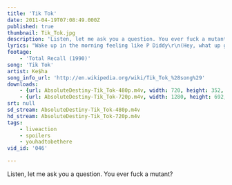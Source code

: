 ```yaml
---
title: 'Tik Tok'
date: 2011-04-19T07:08:49.000Z
published: true
thumbnail: Tik_Tok.jpg
description: 'Listen, let me ask you a question. You ever fuck a mutant?'
lyrics: "Wake up in the morning feeling like P Diddy\r\n(Hey, what up girl?)\r\nGrab my glasses, I'm out the door, I'm gonna hit this city\r\n(Lets go)\r\nBefore I leave, brush my teeth with a bottle of Jack\r\n'Cause when I leave for the night, I ain't coming back\r\n\r\nI'm talking pedicure on our toes, toes\r\nTrying on all our clothes, clothes\r\nBoys blowing up our phones, phones\r\nDrop-topping, playing our favorite CDs\r\nPulling up to the parties\r\nTrying to get a little bit tipsy\r\n\r\nDon't stop, make it pop\r\nDJ, blow my speakers up\r\nTonight, I'mma fight\r\n'Til we see the sunlight\r\nTick tock on the clock\r\nBut the party don't stop, no\r\n\r\nDon't stop, make it pop\r\nDJ, blow my speakers up\r\nTonight, I'mma fight\r\n'Til we see the sunlight\r\nTick tock, on the clock\r\nBut the party don't stop, no\r\n\r\nAin't got a care in world, but got plenty of beer\r\nAin't got no money in my pocket, but I'm already here\r\nAnd now, the dudes are lining up cause they hear we got swagger\r\nBut we kick em to the curb unless they look like Mick Jagger\r\n\r\nI'm talking about everybody getting crunk, crunk\r\nBoys tryin' to touch my junk, junk\r\nGonna smack him if he getting too drunk, drunk\r\n\r\nNow, now, we go until they kick us out, out\r\nOr the police shut us down, down\r\nPolice shut us down, down\r\nPo-po shut us\r\n\r\nDon't stop, make it pop\r\nDJ, blow my speakers up\r\nTonight, I'mma fight\r\n'Til we see the sunlight\r\nTick tock on the clock\r\nBut the party don't stop, no\r\n\r\nDJ, you build me up\r\nYou break me down\r\nMy heart, it pounds\r\nYeah, you got me\r\n\r\nWith my hands up\r\nYou got me now\r\nYou got that sound\r\nYeah, you got me\r\n\r\nDJ, you build me up\r\nYou break me down\r\nMy heart, it pounds\r\nYeah, you got me\r\n\r\nWith my hands up\r\nPut your hands up\r\nPut your hands up\r\n\r\nNow, the party don't start 'til I walk in\r\n\r\nDon't stop, make it pop\r\nDJ, blow my speakers up\r\nTonight, I'mma fight\r\n'Til we see the sunlight\r\nTick tock on the clock\r\nBut the party don't stop, no\r\n\r\nDon't stop, make it pop\r\nDJ, blow my speakers up\r\nTonight, I'mma fight\r\n'Til we see the sunlight\r\nTick tock on the clock\r\nBut the party don't stop, no"
footage:
    - 'Total Recall (1990)'
song: 'Tik Tok'
artist: Ke$ha
song_info_url: 'http://en.wikipedia.org/wiki/Tik_Tok_%28song%29'
downloads:
    - {url: AbsoluteDestiny-Tik_Tok-480p.m4v, width: 720, height: 352, mimetype: video/mp4}
    - {url: AbsoluteDestiny-Tik_Tok-720p.m4v, width: 1280, height: 692, mimetype: video/mp4}
srt: null
sd_stream: AbsoluteDestiny-Tik_Tok-480p.m4v
hd_stream: AbsoluteDestiny-Tik_Tok-720p.m4v
tags:
    - liveaction
    - spoilers
    - youhadtobethere
vid_id: '046'

---
```

Listen, let me ask you a question. You ever fuck a mutant?